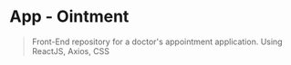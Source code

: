 # App - Ointment

>Front-End repository for a doctor's appointment application. 
>Using ReactJS, Axios, CSS